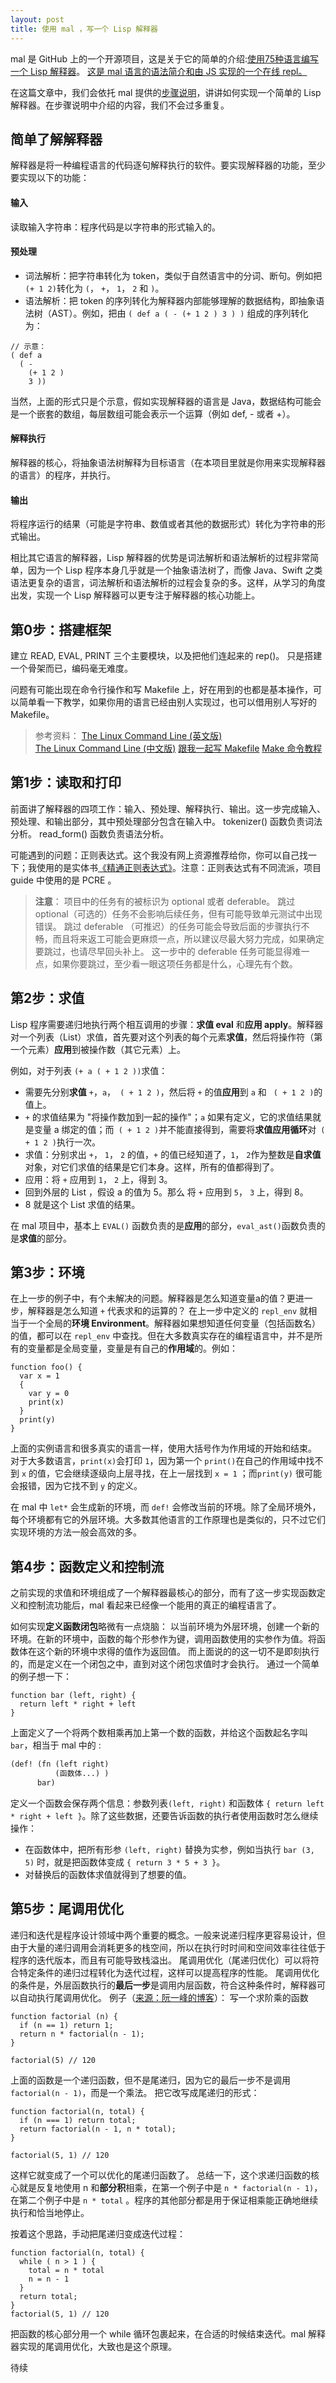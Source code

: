 ```yaml
---
layout: post
title: 使用 mal ，写一个 Lisp 解释器
---
```

mal 是 GitHub 上的一个开源项目，这是关于它的简单的介绍:[使用75种语言编写一个 Lisp 解释器](https://www.jianshu.com/p/8764dd49ac2d)。
[这是 mal 语言的语法简介和由 JS 实现的一个在线 repl。](https://kanaka.github.io/mal/)

在这篇文章中，我们会依托 mal 提供的[步骤说明](https://github.com/kanaka/mal/blob/master/process/guide.md)，讲讲如何实现一个简单的 Lisp 解释器。在步骤说明中介绍的内容，我们不会过多重复。

## 简单了解解释器
解释器是将一种编程语言的代码逐句解释执行的软件。要实现解释器的功能，至少要实现以下的功能：

#### 输入
读取输入字符串：程序代码是以字符串的形式输入的。
#### 预处理
- 词法解析：把字符串转化为 token，类似于自然语言中的分词、断句。例如把 `(+ 1 2)`转化为 `(`， `+`， `1`， `2` 和 `)`。
- 语法解析：把 token 的序列转化为解释器内部能够理解的数据结构，即抽象语法树（AST）。例如，把由 `( def a ( - (+ 1 2 ) 3 ) )` 组成的序列转化为：
```
// 示意：
( def a 
  ( - 
    (+ 1 2 )
    3 ))
```
当然，上面的形式只是个示意，假如实现解释器的语言是 Java，数据结构可能会是一个嵌套的数组，每层数组可能会表示一个运算（例如 def, - 或者 +）。

#### 解释执行
解释器的核心，将抽象语法树解释为目标语言（在本项目里就是你用来实现解释器的语言）的程序，并执行。
#### 输出
将程序运行的结果（可能是字符串、数值或者其他的数据形式）转化为字符串的形式输出。

相比其它语言的解释器，Lisp 解释器的优势是词法解析和语法解析的过程非常简单，因为一个 Lisp 程序本身几乎就是一个抽象语法树了，而像 Java、Swift 之类语法更复杂的语言，词法解析和语法解析的过程会复杂的多。这样，从学习的角度出发，实现一个 Lisp 解释器可以更专注于解释器的核心功能上。

## 第0步：搭建框架
建立 READ, EVAL, PRINT 三个主要模块，以及把他们连起来的 rep()。
只是搭建一个骨架而已，编码毫无难度。

问题有可能出现在命令行操作和写 Makefile 上，好在用到的也都是基本操作，可以简单看一下教学，如果你用的语言已经由别人实现过，也可以借用别人写好的 Makefile。
> 参考资料：
[The Linux Command Line (英文版)](http://linuxcommand.org/tlcl.php)  
[The Linux Command Line (中文版)](https://www.kancloud.cn/thinkphp/linux-command-line/39431)
[跟我一起写 Makefile](https://seisman.github.io/how-to-write-makefile/index.html)
[Make 命令教程](http://www.ruanyifeng.com/blog/2015/02/make.html)

## 第1步：读取和打印
前面讲了解释器的四项工作：输入、预处理、解释执行、输出。这一步完成输入、预处理、和输出部分，其中预处理部分包含在输入中。
tokenizer() 函数负责词法分析。
read_form() 函数负责语法分析。

可能遇到的问题：正则表达式。这个我没有网上资源推荐给你，你可以自己找一下；我使用的是实体书[《精通正则表达式》](https://book.douban.com/subject/2154713/)。注意：正则表达式有不同流派，项目 guide 中使用的是 PCRE 。

> **注意**： 
> 项目中的任务有的被标识为 optional 或者 deferable。
> 跳过 optional（可选的）任务不会影响后续任务，但有可能导致单元测试中出现错误。
> 跳过 deferable （可推迟）的任务可能会导致后面的步骤执行不畅，而且将来返工可能会更麻烦一点，所以建议尽最大努力完成，如果确定要跳过，也请尽早回头补上。
> 这一步中的 deferable 任务可能显得难一点，如果你要跳过，至少看一眼这项任务都是什么，心理先有个数。

## 第2步：求值
Lisp 程序需要递归地执行两个相互调用的步骤：**求值 eval** 和**应用 apply**。解释器对一个列表（List）求值，首先要对这个列表的每个元素**求值**，然后将操作符（第一个元素）**应用**到被操作数（其它元素）上。

例如，对于列表 `(+ a ( + 1 2 ))`求值：
- 需要先分别**求值** `+`，`a`，` ( + 1 2 )`，然后将 `+` 的值**应用**到 `a` 和 ` ( + 1 2 )`的值上。
- `+` 的求值结果为 "将操作数加到一起的操作"；`a` 如果有定义，它的求值结果就是变量 a 绑定的值；而` ( + 1 2 )`并不能直接得到，需要将**求值应用循环**对` ( + 1 2 )`执行一次。
- 求值：分别求出  `+`， `1`， `2` 的值，`+` 的值已经知道了，`1`， `2`作为整数是**自求值**对象，对它们求值的结果是它们本身。这样，所有的值都得到了。
- 应用：将  `+` 应用到 `1`， `2` 上，得到 3。
- 回到外层的 List ，假设 a 的值为 5。那么 将 `+` 应用到 `5`， `3` 上，得到 8。
- 8 就是这个 List 求值的结果。

在 mal 项目中，基本上 `EVAL()` 函数负责的是**应用**的部分，`eval_ast()`函数负责的是**求值**的部分。

## 第3步：环境
在上一步的例子中，有个未解决的问题。解释器是怎么知道变量a的值？更进一步，解释器是怎么知道 `+` 代表求和的运算的？
在上一步中定义的 `repl_env` 就相当于一个全局的**环境 Environment**。解释器如果想知道任何变量（包括函数名）的值，都可以在 `repl_env` 中查找。但在大多数真实存在的编程语言中，并不是所有的变量都是全局变量，变量是有自己的**作用域**的。例如：
```
function foo() {
  var x = 1
  {
    var y = 0
    print(x)
  }
  print(y)
}
```
上面的实例语言和很多真实的语言一样，使用大括号作为作用域的开始和结束。
对于大多数语言，`print(x)`会打印 `1`，因为第一个 `print()`在自己的作用域中找不到 `x` 的值，它会继续逐级向上层寻找，在上一层找到 `x = 1` ；而`print(y)` 很可能会报错，因为它找不到 `y` 的定义。

在 mal 中 `let*` 会生成新的环境，而 `def!` 会修改当前的环境。除了全局环境外，每个环境都有它的外层环境。大多数其他语言的工作原理也是类似的，只不过它们实现环境的方法一般会高效的多。

## 第4步：函数定义和控制流
之前实现的求值和环境组成了一个解释器最核心的部分，而有了这一步实现函数定义和控制流功能后，mal 看起来已经像一个能用的真正的编程语言了。

如何实现**定义函数闭包**略微有一点烧脑：
以当前环境为外层环境，创建一个新的环境。在新的环境中，函数的每个形参作为键，调用函数使用的实参作为值。将函数体在这个新的环境中求得的值作为返回值。
而上面说的的这一切不是即刻执行的，而是定义在一个闭包之中，直到对这个闭包求值时才会执行。
通过一个简单的例子想一下：
```
function bar (left, right) {
  return left * right + left
}
```
上面定义了一个将两个数相乘再加上第一个数的函数，并给这个函数起名字叫 `bar`，相当于 mal 中的 :
```lisp
(def! (fn (left right) 
          (函数体...) ) 
      bar)
```
定义一个函数会保存两个信息：参数列表` (left, right) ` 和函数体 `{ return left * right + left }`。除了这些数据，还要告诉函数的执行者使用函数时怎么继续操作：
- 在函数体中，把所有形参 ` (left, right) ` 替换为实参，例如当执行 `bar (3, 5)` 时，就是把函数体变成  `{ return 3 * 5 + 3 }`。
- 对替换后的函数体求值就得到了想要的值。

## 第5步：尾调用优化
递归和迭代是程序设计领域中两个重要的概念。一般来说递归程序更容易设计，但由于大量的递归调用会消耗更多的栈空间，所以在执行时时间和空间效率往往低于程序的迭代版本，而且有可能导致栈溢出。
尾调用优化（尾递归优化）可以将符合特定条件的递归过程转化为迭代过程，这样可以提高程序的性能。
尾调用优化的条件是，外层函数执行的**最后一步**是调用内层函数，符合这种条件时，解释器可以自动执行尾调用优化。
例子（[来源：阮一峰的博客](http://www.ruanyifeng.com/blog/2015/04/tail-call.html)）：
写一个求阶乘的函数
```
function factorial (n) {
  if (n == 1) return 1;
  return n * factorial(n - 1);
}

factorial(5) // 120
```
上面的函数是一个递归函数，但不是尾递归，因为它的最后一步不是调用`factorial(n - 1)`，而是一个乘法。
把它改写成尾递归的形式：
```
function factorial(n, total) {
  if (n === 1) return total;
  return factorial(n - 1, n * total);
}

factorial(5, 1) // 120
```
这样它就变成了一个可以优化的尾递归函数了。
总结一下，这个求递归函数的核心就是反复地使用 n 和**部分积**相乘，在第一个例子中是 `n * factorial(n - 1)`，在第二个例子中是 `n * total` 。程序的其他部分都是用于保证相乘能正确地继续执行和恰当地停止。

按着这个思路，手动把尾递归变成迭代过程：
```
function factorial(n, total) {
  while ( n > 1 ) {
    total = n * total
    n = n - 1
  }
  return total;
}
factorial(5, 1) // 120
```
把函数的核心部分用一个 while 循环包裹起来，在合适的时候结束迭代。mal 解释器实现的尾调用优化，大致也是这个原理。

待续



